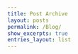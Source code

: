 ```yaml
---
title: Post Archive
layout: posts
permalink: /Blog/
show_excerpts: true
entries_layout: list
---
```

